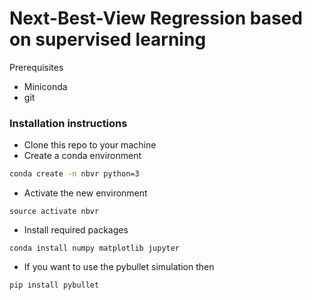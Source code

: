 # Next-Best-View Regression based on supervised learning

Prerequisites

- Miniconda
- git

### Installation instructions 

- Clone this repo to your machine
- Create a conda environment
```sh 
conda create -n nbvr python=3
```
- Activate the new environment
```
source activate nbvr
```
- Install required packages
```
conda install numpy matplotlib jupyter
```
- If you want to use the pybullet simulation then
```sh
pip install pybullet
```
 
